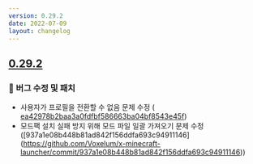 ```yaml
---
version: 0.29.2
date: 2022-07-09
layout: changelog
---
```

## [0.29.2](#0.29.2)
### 🐛 버그 수정 및 패치

- 사용자가 프로필을 전환할 수 없음 문제 수정 ( [ea42978b2baa3a0fdfbf586663ba04bf8543e45f](https://github.com/Voxelum/x-minecraft-launcher/commit/ea42978b2baa3a0fdfbf586663ba04bf8543e45f))
- 모드팩 설치 실패 방지 위해 모드 파일 일괄 가져오기 문제 수정 ([937a1e08b448b81ad842f156ddfa693c94911146] (https://github.com/Voxelum/x-minecraft-launcher/commit/937a1e08b448b81ad842f156ddfa693c94911146))